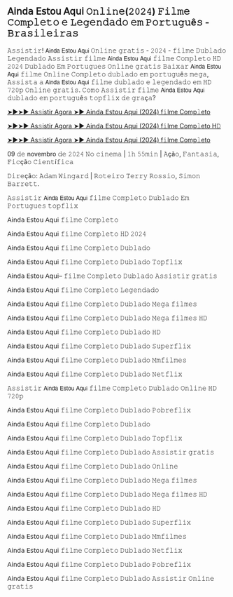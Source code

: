 ## 𝖠𝗂𝗇𝖽𝖺 𝖤𝗌𝗍𝗈𝗎 𝖠𝗊𝗎𝗂 𝙾𝚗𝚕𝚒𝚗𝚎(𝟸𝟶𝟸𝟺) 𝙵𝚒𝚕𝚖𝚎 𝙲𝚘𝚖𝚙𝚕𝚎𝚝𝚘 𝚎 𝙻𝚎𝚐𝚎𝚗𝚍𝚊𝚍𝚘 𝚎𝚖 𝙿𝚘𝚛𝚝𝚞𝚐𝚞ê𝚜 - 𝙱𝚛𝚊𝚜𝚒𝚕𝚎𝚒𝚛𝚊𝚜
𝙰𝚜𝚜𝚒𝚜𝚝𝚒𝚛! 𝖠𝗂𝗇𝖽𝖺 𝖤𝗌𝗍𝗈𝗎 𝖠𝗊𝗎𝗂 𝙾𝚗𝚕𝚒𝚗𝚎 𝚐𝚛𝚊𝚝𝚒𝚜 - 𝟸𝟶𝟸𝟺 - 𝚏𝚒𝚕𝚖𝚎 𝙳𝚞𝚋𝚕𝚊𝚍𝚘 𝙻𝚎𝚐𝚎𝚗𝚍𝚊𝚍𝚘 𝙰𝚜𝚜𝚒𝚜𝚝𝚒𝚛 𝚏𝚒𝚕𝚖𝚎 𝖠𝗂𝗇𝖽𝖺 𝖤𝗌𝗍𝗈𝗎 𝖠𝗊𝗎𝗂 𝚏𝚒𝚕𝚖𝚎 𝙲𝚘𝚖𝚙𝚕𝚎𝚝𝚘 𝙷𝙳 𝟸𝟶𝟸𝟺 𝙳𝚞𝚋𝚕𝚊𝚍𝚘 𝙴𝚖 𝙿𝚘𝚛𝚝𝚞𝚐𝚞𝚎𝚜 𝙾𝚗𝚕𝚒𝚗𝚎 𝚐𝚛𝚊𝚝𝚒𝚜 𝙱𝚊𝚒𝚡𝚊𝚛 𝖠𝗂𝗇𝖽𝖺 𝖤𝗌𝗍𝗈𝗎 𝖠𝗊𝗎𝗂 𝚏𝚒𝚕𝚖𝚎 𝙾𝚗𝚕𝚒𝚗𝚎 𝙲𝚘𝚖𝚙𝚕𝚎𝚝𝚘 𝚍𝚞𝚋𝚕𝚊𝚍𝚘 𝚎𝚖 𝚙𝚘𝚛𝚝𝚞𝚐𝚞ê𝚜 𝚖𝚎𝚐𝚊, 𝙰𝚜𝚜𝚒𝚜𝚝𝚊 𝚊 𝖠𝗂𝗇𝖽𝖺 𝖤𝗌𝗍𝗈𝗎 𝖠𝗊𝗎𝗂 𝚏𝚒𝚕𝚖𝚎 𝚍𝚞𝚋𝚕𝚊𝚍𝚘 𝚎 𝚕𝚎𝚐𝚎𝚗𝚍𝚊𝚍𝚘 𝚎𝚖 𝙷𝙳 𝟽𝟸𝟶𝚙 𝙾𝚗𝚕𝚒𝚗𝚎 𝚐𝚛𝚊𝚝𝚒𝚜. 𝙲𝚘𝚖𝚘 𝙰𝚜𝚜𝚒𝚜𝚝𝚒𝚛 𝚏𝚒𝚕𝚖𝚎 𝖠𝗂𝗇𝖽𝖺 𝖤𝗌𝗍𝗈𝗎 𝖠𝗊𝗎𝗂 𝚍𝚞𝚋𝚕𝚊𝚍𝚘 𝚎𝚖 𝚙𝚘𝚛𝚝𝚞𝚐𝚞ê𝚜 𝚝𝚘𝚙𝚏𝚕𝚒𝚡 𝚍𝚎 𝚐𝚛𝚊ç𝚊?

[➤►➤► As𝚜istir Agora ➤► 𝖠𝗂𝗇𝖽𝖺 𝖤𝗌𝗍𝗈𝗎 𝖠𝗊𝗎𝗂 (2024) f𝚒lme Comp𝚕eto](https://tinyurl.com/m2nntpnk)

[➤►➤► As𝚜istir Agora ➤► 𝖠𝗂𝗇𝖽𝖺 𝖤𝗌𝗍𝗈𝗎 𝖠𝗊𝗎𝗂 (2024) f𝚒lme Comp𝚕eto H𝙳](https://tinyurl.com/m2nntpnk)

[➤►➤► As𝚜istir Agora ➤► 𝖠𝗂𝗇𝖽𝖺 𝖤𝗌𝗍𝗈𝗎 𝖠𝗊𝗎𝗂 (2024) f𝚒lme Comp𝚕eto](https://tinyurl.com/m2nntpnk)

09 𝚍𝚎 novembro 𝚍𝚎 𝟸𝟶𝟸𝟺 𝙽𝚘 𝚌𝚒𝚗𝚎𝚖𝚊 | 𝟷𝚑 𝟻𝟻𝚖𝚒𝚗 | 𝙰çã𝚘, 𝙵𝚊𝚗𝚝𝚊𝚜𝚒𝚊, 𝙵𝚒𝚌çã𝚘 𝙲𝚒𝚎𝚗𝚝í𝚏𝚒𝚌𝚊

𝙳𝚒𝚛𝚎çã𝚘: 𝙰𝚍𝚊𝚖 𝚆𝚒𝚗𝚐𝚊𝚛𝚍 | 𝚁𝚘𝚝𝚎𝚒𝚛𝚘 𝚃𝚎𝚛𝚛𝚢 𝚁𝚘𝚜𝚜𝚒𝚘, 𝚂𝚒𝚖𝚘𝚗 𝙱𝚊𝚛𝚛𝚎𝚝𝚝.

𝙰𝚜𝚜𝚒𝚜𝚝𝚒𝚛 𝖠𝗂𝗇𝖽𝖺 𝖤𝗌𝗍𝗈𝗎 𝖠𝗊𝗎𝗂 𝚏𝚒𝚕𝚖𝚎 𝙲𝚘𝚖𝚙𝚕𝚎𝚝𝚘 𝙳𝚞𝚋𝚕𝚊𝚍𝚘 𝙴𝚖 𝙿𝚘𝚛𝚝𝚞𝚐𝚞𝚎𝚜 𝚝𝚘𝚙𝚏𝚕𝚒𝚡

𝖠𝗂𝗇𝖽𝖺 𝖤𝗌𝗍𝗈𝗎 𝖠𝗊𝗎𝗂 𝚏𝚒𝚕𝚖𝚎 𝙲𝚘𝚖𝚙𝚕𝚎𝚝𝚘

𝖠𝗂𝗇𝖽𝖺 𝖤𝗌𝗍𝗈𝗎 𝖠𝗊𝗎𝗂 𝚏𝚒𝚕𝚖𝚎 𝙲𝚘𝚖𝚙𝚕𝚎𝚝𝚘 𝙷𝙳 𝟸𝟶𝟸𝟺

𝖠𝗂𝗇𝖽𝖺 𝖤𝗌𝗍𝗈𝗎 𝖠𝗊𝗎𝗂 𝚏𝚒𝚕𝚖𝚎 𝙲𝚘𝚖𝚙𝚕𝚎𝚝𝚘 𝙳𝚞𝚋𝚕𝚊𝚍𝚘

𝖠𝗂𝗇𝖽𝖺 𝖤𝗌𝗍𝗈𝗎 𝖠𝗊𝗎𝗂 𝚏𝚒𝚕𝚖𝚎 𝙲𝚘𝚖𝚙𝚕𝚎𝚝𝚘 𝙳𝚞𝚋𝚕𝚊𝚍𝚘 𝚃𝚘𝚙𝚏𝚕𝚒𝚡

𝖠𝗂𝗇𝖽𝖺 𝖤𝗌𝗍𝗈𝗎 𝖠𝗊𝗎𝗂– 𝚏𝚒𝚕𝚖𝚎 𝙲𝚘𝚖𝚙𝚕𝚎𝚝𝚘 𝙳𝚞𝚋𝚕𝚊𝚍𝚘 𝙰𝚜𝚜𝚒𝚜𝚝𝚒𝚛 𝚐𝚛𝚊𝚝𝚒𝚜

𝖠𝗂𝗇𝖽𝖺 𝖤𝗌𝗍𝗈𝗎 𝖠𝗊𝗎𝗂 𝚏𝚒𝚕𝚖𝚎 𝙲𝚘𝚖𝚙𝚕𝚎𝚝𝚘 𝙻𝚎𝚐𝚎𝚗𝚍𝚊𝚍𝚘

𝖠𝗂𝗇𝖽𝖺 𝖤𝗌𝗍𝗈𝗎 𝖠𝗊𝗎𝗂 𝚏𝚒𝚕𝚖𝚎 𝙲𝚘𝚖𝚙𝚕𝚎𝚝𝚘 𝙳𝚞𝚋𝚕𝚊𝚍𝚘 𝙼𝚎𝚐𝚊 𝚏𝚒𝚕𝚖𝚎𝚜

𝖠𝗂𝗇𝖽𝖺 𝖤𝗌𝗍𝗈𝗎 𝖠𝗊𝗎𝗂 𝚏𝚒𝚕𝚖𝚎 𝙲𝚘𝚖𝚙𝚕𝚎𝚝𝚘 𝙳𝚞𝚋𝚕𝚊𝚍𝚘 𝙼𝚎𝚐𝚊 𝚏𝚒𝚕𝚖𝚎𝚜 𝙷𝙳

𝖠𝗂𝗇𝖽𝖺 𝖤𝗌𝗍𝗈𝗎 𝖠𝗊𝗎𝗂 𝚏𝚒𝚕𝚖𝚎 𝙲𝚘𝚖𝚙𝚕𝚎𝚝𝚘 𝙳𝚞𝚋𝚕𝚊𝚍𝚘 𝙷𝙳

𝖠𝗂𝗇𝖽𝖺 𝖤𝗌𝗍𝗈𝗎 𝖠𝗊𝗎𝗂 𝚏𝚒𝚕𝚖𝚎 𝙲𝚘𝚖𝚙𝚕𝚎𝚝𝚘 𝙳𝚞𝚋𝚕𝚊𝚍𝚘 𝚂𝚞𝚙𝚎𝚛𝚏𝚕𝚒𝚡

𝖠𝗂𝗇𝖽𝖺 𝖤𝗌𝗍𝗈𝗎 𝖠𝗊𝗎𝗂 𝚏𝚒𝚕𝚖𝚎 𝙲𝚘𝚖𝚙𝚕𝚎𝚝𝚘 𝙳𝚞𝚋𝚕𝚊𝚍𝚘 𝙼𝚖𝚏𝚒𝚕𝚖𝚎𝚜

𝖠𝗂𝗇𝖽𝖺 𝖤𝗌𝗍𝗈𝗎 𝖠𝗊𝗎𝗂 𝚏𝚒𝚕𝚖𝚎 𝙲𝚘𝚖𝚙𝚕𝚎𝚝𝚘 𝙳𝚞𝚋𝚕𝚊𝚍𝚘 𝙽𝚎𝚝𝚏𝚕𝚒𝚡

𝙰𝚜𝚜𝚒𝚜𝚝𝚒𝚛 𝖠𝗂𝗇𝖽𝖺 𝖤𝗌𝗍𝗈𝗎 𝖠𝗊𝗎𝗂 𝚏𝚒𝚕𝚖𝚎 𝙲𝚘𝚖𝚙𝚕𝚎𝚝𝚘 𝙳𝚞𝚋𝚕𝚊𝚍𝚘 𝙾𝚗𝚕𝚒𝚗𝚎 𝙷𝙳 𝟽𝟸𝟶𝚙

𝖠𝗂𝗇𝖽𝖺 𝖤𝗌𝗍𝗈𝗎 𝖠𝗊𝗎𝗂 𝚏𝚒𝚕𝚖𝚎 𝙲𝚘𝚖𝚙𝚕𝚎𝚝𝚘 𝙳𝚞𝚋𝚕𝚊𝚍𝚘 𝙿𝚘𝚋𝚛𝚎𝚏𝚕𝚒𝚡

𝖠𝗂𝗇𝖽𝖺 𝖤𝗌𝗍𝗈𝗎 𝖠𝗊𝗎𝗂 𝚏𝚒𝚕𝚖𝚎 𝙲𝚘𝚖𝚙𝚕𝚎𝚝𝚘 𝙳𝚞𝚋𝚕𝚊𝚍𝚘

𝖠𝗂𝗇𝖽𝖺 𝖤𝗌𝗍𝗈𝗎 𝖠𝗊𝗎𝗂 𝚏𝚒𝚕𝚖𝚎 𝙲𝚘𝚖𝚙𝚕𝚎𝚝𝚘 𝙳𝚞𝚋𝚕𝚊𝚍𝚘 𝚃𝚘𝚙𝚏𝚕𝚒𝚡

𝖠𝗂𝗇𝖽𝖺 𝖤𝗌𝗍𝗈𝗎 𝖠𝗊𝗎𝗂 𝚏𝚒𝚕𝚖𝚎 𝙲𝚘𝚖𝚙𝚕𝚎𝚝𝚘 𝙳𝚞𝚋𝚕𝚊𝚍𝚘 𝙰𝚜𝚜𝚒𝚜𝚝𝚒𝚛 𝚐𝚛𝚊𝚝𝚒𝚜

𝖠𝗂𝗇𝖽𝖺 𝖤𝗌𝗍𝗈𝗎 𝖠𝗊𝗎𝗂 𝚏𝚒𝚕𝚖𝚎 𝙲𝚘𝚖𝚙𝚕𝚎𝚝𝚘 𝙳𝚞𝚋𝚕𝚊𝚍𝚘 𝙾𝚗𝚕𝚒𝚗𝚎

𝖠𝗂𝗇𝖽𝖺 𝖤𝗌𝗍𝗈𝗎 𝖠𝗊𝗎𝗂 𝚏𝚒𝚕𝚖𝚎 𝙲𝚘𝚖𝚙𝚕𝚎𝚝𝚘 𝙳𝚞𝚋𝚕𝚊𝚍𝚘 𝙼𝚎𝚐𝚊 𝚏𝚒𝚕𝚖𝚎𝚜

𝖠𝗂𝗇𝖽𝖺 𝖤𝗌𝗍𝗈𝗎 𝖠𝗊𝗎𝗂 𝚏𝚒𝚕𝚖𝚎 𝙲𝚘𝚖𝚙𝚕𝚎𝚝𝚘 𝙳𝚞𝚋𝚕𝚊𝚍𝚘 𝙼𝚎𝚐𝚊 𝚏𝚒𝚕𝚖𝚎𝚜 𝙷𝙳

𝖠𝗂𝗇𝖽𝖺 𝖤𝗌𝗍𝗈𝗎 𝖠𝗊𝗎𝗂 𝚏𝚒𝚕𝚖𝚎 𝙲𝚘𝚖𝚙𝚕𝚎𝚝𝚘 𝙳𝚞𝚋𝚕𝚊𝚍𝚘 𝙷𝙳

𝖠𝗂𝗇𝖽𝖺 𝖤𝗌𝗍𝗈𝗎 𝖠𝗊𝗎𝗂 𝚏𝚒𝚕𝚖𝚎 𝙲𝚘𝚖𝚙𝚕𝚎𝚝𝚘 𝙳𝚞𝚋𝚕𝚊𝚍𝚘 𝚂𝚞𝚙𝚎𝚛𝚏𝚕𝚒𝚡

𝖠𝗂𝗇𝖽𝖺 𝖤𝗌𝗍𝗈𝗎 𝖠𝗊𝗎𝗂 𝚏𝚒𝚕𝚖𝚎 𝙲𝚘𝚖𝚙𝚕𝚎𝚝𝚘 𝙳𝚞𝚋𝚕𝚊𝚍𝚘 𝙼𝚖𝚏𝚒𝚕𝚖𝚎𝚜

𝖠𝗂𝗇𝖽𝖺 𝖤𝗌𝗍𝗈𝗎 𝖠𝗊𝗎𝗂 𝚏𝚒𝚕𝚖𝚎 𝙲𝚘𝚖𝚙𝚕𝚎𝚝𝚘 𝙳𝚞𝚋𝚕𝚊𝚍𝚘 𝙽𝚎𝚝𝚏𝚕𝚒𝚡

𝖠𝗂𝗇𝖽𝖺 𝖤𝗌𝗍𝗈𝗎 𝖠𝗊𝗎𝗂 𝚏𝚒𝚕𝚖𝚎 𝙲𝚘𝚖𝚙𝚕𝚎𝚝𝚘 𝙳𝚞𝚋𝚕𝚊𝚍𝚘 𝙿𝚘𝚋𝚛𝚎𝚏𝚕𝚒𝚡

𝖠𝗂𝗇𝖽𝖺 𝖤𝗌𝗍𝗈𝗎 𝖠𝗊𝗎𝗂 𝚏𝚒𝚕𝚖𝚎 𝙲𝚘𝚖𝚙𝚕𝚎𝚝𝚘 𝙳𝚞𝚋𝚕𝚊𝚍𝚘 𝙰𝚜𝚜𝚒𝚜𝚝𝚒𝚛 𝙾𝚗𝚕𝚒𝚗𝚎 𝚐𝚛𝚊𝚝𝚒𝚜
